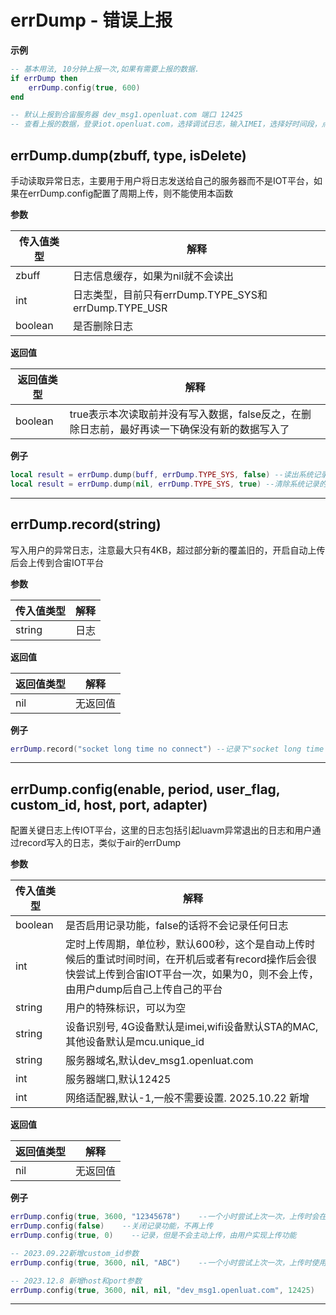 # errDump - 错误上报

**示例**

```lua
-- 基本用法, 10分钟上报一次,如果有需要上报的数据.
if errDump then
    errDump.config(true, 600)
end

-- 默认上报到合宙服务器 dev_msg1.openluat.com 端口 12425
-- 查看上报的数据，登录iot.openluat.com，选择调试日志，输入IMEI，选择好时间段，点搜索

```

## errDump.dump(zbuff, type, isDelete)

手动读取异常日志，主要用于用户将日志发送给自己的服务器而不是IOT平台，如果在errDump.config配置了周期上传，则不能使用本函数

**参数**

|传入值类型|解释|
|-|-|
|zbuff|日志信息缓存，如果为nil就不会读出|
|int|日志类型，目前只有errDump.TYPE_SYS和errDump.TYPE_USR|
|boolean|是否删除日志|

**返回值**

|返回值类型|解释|
|-|-|
|boolean|true表示本次读取前并没有写入数据，false反之，在删除日志前，最好再读一下确保没有新的数据写入了|

**例子**

```lua
local result = errDump.dump(buff, errDump.TYPE_SYS, false) --读出系统记录的异常日志
local result = errDump.dump(nil, errDump.TYPE_SYS, true) --清除系统记录的异常日志

```

---

## errDump.record(string)

写入用户的异常日志，注意最大只有4KB，超过部分新的覆盖旧的，开启自动上传后会上传到合宙IOT平台

**参数**

|传入值类型|解释|
|-|-|
|string|日志|

**返回值**

|返回值类型|解释|
|-|-|
|nil|无返回值|

**例子**

```lua
errDump.record("socket long time no connect") --记录下"socket long time no connect"

```

---

## errDump.config(enable, period, user_flag, custom_id, host, port, adapter)

配置关键日志上传IOT平台，这里的日志包括引起luavm异常退出的日志和用户通过record写入的日志，类似于air的errDump

**参数**

|传入值类型|解释|
|-|-|
|boolean|是否启用记录功能，false的话将不会记录任何日志|
|int|定时上传周期，单位秒，默认600秒，这个是自动上传时候后的重试时间时间，在开机后或者有record操作后会很快尝试上传到合宙IOT平台一次，如果为0，则不会上传，由用户dump后自己上传自己的平台|
|string|用户的特殊标识，可以为空|
|string|设备识别号, 4G设备默认是imei,wifi设备默认STA的MAC,其他设备默认是mcu.unique_id|
|string|服务器域名,默认dev_msg1.openluat.com|
|int|服务器端口,默认12425|
|int|网络适配器,默认-1,一般不需要设置. 2025.10.22 新增|

**返回值**

|返回值类型|解释|
|-|-|
|nil|无返回值|

**例子**

```lua
errDump.config(true, 3600, "12345678")    --一个小时尝试上次一次，上传时会在imei后附加上12345678
errDump.config(false)    --关闭记录功能，不再上传
errDump.config(true, 0)    --记录，但是不会主动上传，由用户实现上传功能

-- 2023.09.22新增custom_id参数
errDump.config(true, 3600, nil, "ABC")    --一个小时尝试上次一次，上传时使用自定义的设备识别号ABC

-- 2023.12.8 新增host和port参数
errDump.config(true, 3600, nil, nil, "dev_msg1.openluat.com", 12425)

```

---

